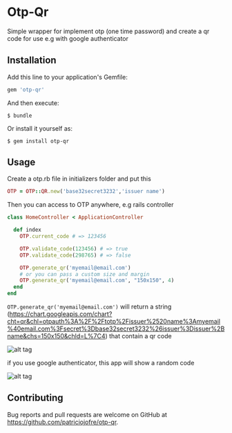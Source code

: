 # Otp-Qr

Simple wrapper for implement otp (one time password) and create a qr code for use e.g with google authenticator

## Installation

Add this line to your application's Gemfile:

```ruby
gem 'otp-qr'
```

And then execute:

    $ bundle

Or install it yourself as:

    $ gem install otp-qr

## Usage

Create a otp.rb file in initializers folder and put this
```ruby
OTP = OTP::QR.new('base32secret3232','issuer name')
```
Then you can access to OTP anywhere, e.g rails controller
```ruby
class HomeController < ApplicationController

  def index
    OTP.current_code # => 123456

    OTP.validate_code(123456) # => true
    OTP.validate_code(298765) # => false

    OTP.generate_qr('myemail@email.com')
    # or you can pass a custom size and margin
    OTP.generate_qr('myemail@email.com', "150x150", 4)
  end
end

```
``OTP.generate_qr('myemail@email.com')`` will return a string (https://chart.googleapis.com/chart?cht=qr&chl=otpauth%3A%2F%2Ftotp%2Fissuer%2520name%3Amyemail%40email.com%3Fsecret%3Dbase32secret3232%26issuer%3Dissuer%2Bname&chs=150x150&chld=L%7C4) that contain a qr code

![alt tag](https://raw.githubusercontent.com/patriciojofre/otp-qr/master/docs/qr.png)

if you use google authenticator, this app will show a random code

![alt tag](https://raw.githubusercontent.com/patriciojofre/otp-qr/master/docs/google-authenticator.png)

## Contributing

Bug reports and pull requests are welcome on GitHub at https://github.com/patriciojofre/otp-qr.

